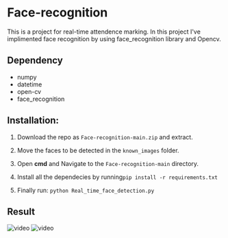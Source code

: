 # Face-recognition

This is a project for real-time attendence marking. In this project I've implimented face recognition by using face_recognition library and Opencv. 

## Dependency
 * numpy
 * datetime
 * open-cv
 * face_recognition
 
 
## Installation:


1. Download the repo as ```Face-recognition-main.zip``` and extract.

2. Move the faces to be detected in the ```known_images``` folder.

3. Open <strong>cmd</strong> and Navigate to the ```Face-recognition-main``` directory.

4. Install all the dependecies by running```pip install -r requirements.txt```

5. Finally run: ```python Real_time_face_detection.py```

## Result

![video](https://github.com/vishalsingha/Face-recognition/blob/main/results/Elon_musk_detection.gif)
![video](https://github.com/vishalsingha/Face-recognition/blob/main/results/sunder_pichai_detection.gif)

